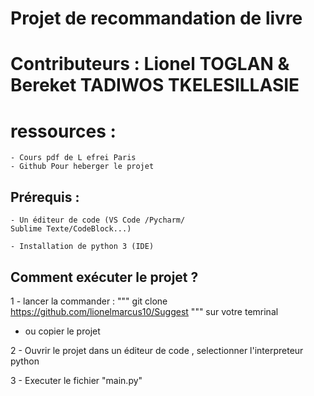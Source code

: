 # Projet de recommandation de livre


# Contributeurs : Lionel TOGLAN & Bereket TADIWOS TKELESILLASIE

# ressources :
    - Cours pdf de L efrei Paris
    - Github Pour heberger le projet


## Prérequis :

    - Un éditeur de code (VS Code /Pycharm/
    Sublime Texte/CodeBlock...)

    - Installation de python 3 (IDE)

## Comment exécuter le projet ?

1 - lancer la commander :  """ git clone https://github.com/lionelmarcus10/Suggest """ sur votre temrinal

  - ou copier le projet


2 - Ouvrir le projet dans un éditeur de code , selectionner l'interpreteur python


3 - Executer le fichier "main.py"

